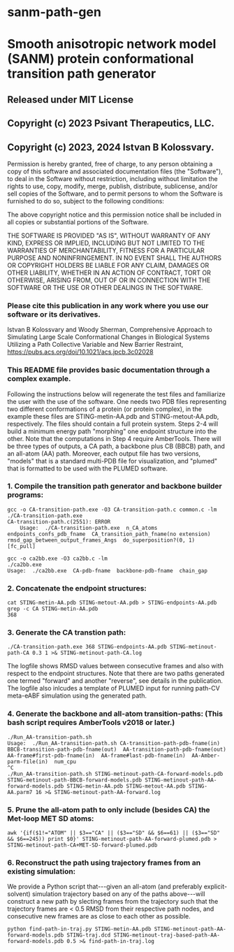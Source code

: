 # sanm-path-gen
# Smooth anisotropic network model (SANM) protein conformational transition path generator 

## Released under MIT License

## Copyright (c) 2023 Psivant Therapeutics, LLC.

## Copyright (c) 2023, 2024 Istvan B Kolossvary.

Permission is hereby granted, free of charge, to any person obtaining a copy of this software and associated documentation files (the "Software"), to deal in the Software without restriction, including without limitation the rights to use, copy, modify, merge, publish, distribute, sublicense, and/or sell copies of the Software, and to permit persons to whom the Software is furnished to do so, subject to the following conditions:

The above copyright notice and this permission notice shall be included in all copies or substantial portions of the Software.

THE SOFTWARE IS PROVIDED "AS IS", WITHOUT WARRANTY OF ANY KIND, EXPRESS OR IMPLIED, INCLUDING BUT NOT LIMITED TO THE WARRANTIES OF MERCHANTABILITY, FITNESS FOR A PARTICULAR PURPOSE AND NONINFRINGEMENT. IN NO EVENT SHALL THE AUTHORS OR COPYRIGHT HOLDERS BE LIABLE FOR ANY CLAIM, DAMAGES OR OTHER LIABILITY, WHETHER IN AN ACTION OF CONTRACT, TORT OR OTHERWISE, ARISING FROM, OUT OF OR IN CONNECTION WITH THE SOFTWARE OR THE USE OR OTHER DEALINGS IN THE SOFTWARE.

### Please cite this publication in any work where you use our software or its derivatives.
Istvan B Kolossvary and Woody Sherman, Comprehensive Approach to Simulating Large Scale Conformational Changes in Biological Systems Utilizing a Path Collective Variable and New Barrier Restraint, https://pubs.acs.org/doi/10.1021/acs.jpcb.3c02028

### This README file provides basic documentation through a complex example. 
Following the instructions below will regenerate the test files and familiarize the user with the use of the software. One needs two PDB files representing two different conformations of a protein (or protein complex), in the example these files are STING-metin-AA.pdb and STING-metout-AA.pdb, respectively. The files should contain a full protein system. Steps 2-4 will build a minimum energy path "morphing" one endpoint structure into the other. Note that the computations in Step 4 require AmberTools. There will be three types of outputs, a CA path, a backbone plus CB (BBCB) path, and an all-atom (AA) path. Moreover, each output file has two versions, "models" that is a standard multi-PDB file for visualization, and "plumed" that is formatted to be used with the PLUMED software.

### 1. Compile the transition path generator and backbone builder programs:
```
gcc -o CA-transition-path.exe -O3 CA-transition-path.c common.c -lm
./CA-transition-path.exe
CA-transition-path.c(2551): ERROR
	Usage:  ./CA-transition-path.exe  n_CA_atoms  endpoints_confs_pdb_fname  CA_transition_path_fname(no extension)  rmsd_gap_between_output_frames_Angs  do_superposition?(0, 1)  [fc_pull]

gcc -o ca2bb.exe -O3 ca2bb.c -lm
./ca2bb.exe
Usage:  ./ca2bb.exe  CA-pdb-fname  backbone-pdb-fname  chain_gap
```
### 2. Concatenate the endpoint structures:
```
cat STING-metin-AA.pdb STING-metout-AA.pdb > STING-endpoints-AA.pdb
grep -c CA STING-metin-AA.pdb
368
```
### 3. Generate the CA transtion path:
```
./CA-transition-path.exe 368 STING-endpoints-AA.pdb STING-metinout-path-CA 0.3 1 >& STING-metinout-path-CA.log
```
The logfile shows RMSD values between consecutive frames and also with respect to the endpoint structures. Note that there are two paths generated one termed "forward" and another "reverse", see details in the publication. The logfile also inlcudes a template of PLUMED input for running path-CV meta-eABF simulation using the generated path.

### 4. Generate the backbone and all-atom transition-paths: (This bash script requires AmberTools v2018 or later.)
```
./Run_AA-transition-path.sh
Usage:  ./Run_AA-transition-path.sh CA-transition-path-pdb-fname(in)  BBCB-transition-path-pdb-fname(out)  AA-transition-path-pdb-fname(out)  AA-frame#first-pdb-fname(in)  AA-frame#last-pdb-fname(in)  AA-Amber-parm-file(in)  num_cpu
^C
./Run_AA-transition-path.sh STING-metinout-path-CA-forward-models.pdb STING-metinout-path-BBCB-forward-models.pdb STING-metinout-path-AA-forward-models.pdb STING-metin-AA.pdb STING-metout-AA.pdb STING-AA.parm7 16 >& STING-metinout-path-AA-forward.log
```
### 5. Prune the all-atom path to only include (besides CA) the Met-loop MET SD atoms:
```
awk '{if($1!="ATOM" || $3=="CA" || ($3=="SD" && $6==61) || ($3=="SD" && $6==245)) print $0}' STING-metinout-path-AA-forward-plumed.pdb > STING-metinout-path-CA+MET-SD-forward-plumed.pdb
```
### 6. Reconstruct the path using trajectory frames from an existing simulation:
We provide a Python script that---given an all-atom (and preferably explicit-solvent) simulation trajectory based on any of the paths above---will construct a new path by slecting frames from the trajectory such that the trajectory frames are < 0.5 RMSD from their respective path nodes, and consecutive new frames are as close to each other as possible.
```
python find-path-in-traj.py STING-metin-AA.pdb STING-metinout-path-AA-forward-models.pdb STING-traj.dcd STING-metinout-traj-based-path-AA-forward-models.pdb 0.5 >& find-path-in-traj.log
```
